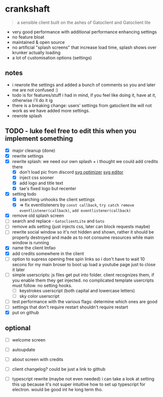 # crankshaft
> a sensible client built on the ashes of Gatoclient and Gatoclient lite
- very good performance with additional performance enhancing settings
- no feature bloat
- maintained & open source
- no artificial "splash screens" that increase load time, splash shows over krunker actually loading
- a lot of customisation options (settings)
  
## notes
- i rewrote the settings and added a bunch of comments so you and later me are not confused :)
- todo is for features/stuff i had in mind, if you feel like doing it, have at it, otherwise i'll do it ig
- there is a breaking change: users' settings from gatoclient lite will not work as we have added more settings.
- rewrote splash
## TODO - luke feel free to edit this when you implement something
- [x] major cleanup (done)
- [x] rewrite settings
- [x] rewrite splash: we need our own splash + i thought we could add credits there
	- [x] don't load pic from discord [svg optimizer](https://svgoptimizer.com)  [svg editor](https://www.svgeditoronline.com)  
	- [x] inject css sooner
	- [x] add logo and title text
	- [x] tae's fixed logo but recenter
- [x] setting todo
	- [x] searching unhooks the client settings
	- [x] => fix eventlisteners by `const callback`, `try catch remove eventlistener(callback)`, `add eventlistener(callback)`  
- [x] remove old splash screen
- [ ] search and replace - ``GatoclientLite`` and `Gato`
- [ ] remove ads setting (just injects css, later can block requests maybe)
- [ ] rewrite social window so it's not hidden and shown, rather it should be properly destroyed and made as to not consume resources while main window is running
- [x] name the client lmfao
- [x] add credits somewhere in the client
- [ ] option to supress opening free spin links so i don't have to wait 10 secons for my main broser to boot up load a youtube page just to close it later
- [ ] simple userscripts: js files get put into folder. client recognizes them, if you enable them they get injected. no complicated template usercripts must follow. no setting hooks.
	- [ ] keystrokes userscript (both capital and lowercase letters)
	- [ ] sky color userscript
- [ ] test performance with the various flags: determine which ones are good
- [ ] settings that don't require restart shouldn't require restart
- [x] put on github
  
## optional
- [ ] welcome screen
- [ ] autoupdate
- [ ] about screen with credits
- [ ] client changelog? could be just a link to github
- [ ] typescript rewrite (maybe not even needed) i can take a look at setting this up because it's not super intuitive how to set up typescript for electron. would be good int he long term tho.
  